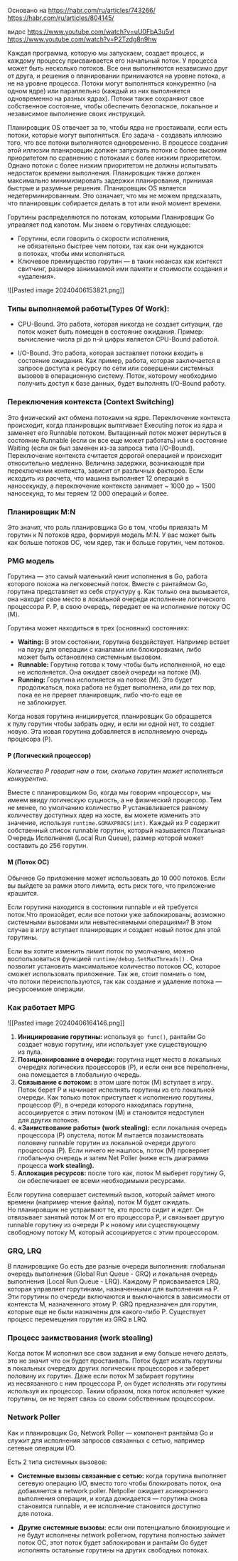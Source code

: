 Основано на
https://habr.com/ru/articles/743266/
https://habr.com/ru/articles/804145/

видос 
https://www.youtube.com/watch?v=uU0FbA3u5vI
https://www.youtube.com/watch?v=P2Tzdg8n9hw

Каждая программа, которую мы запускаем, создает процесс, и каждому процессу присваивается его начальный поток. У процесса может быть несколько потоков. Все они выполняются независимо друг от друга, и решения о планировании принимаются на уровне потока, а не на уровне процесса. Потоки могут выполняться конкурентно (на одном ядре) или параллельно (каждый из них выполняется одновременно на разных ядрах). Потоки также сохраняют свое собственное состояние, чтобы обеспечить безопасное, локальное и независимое выполнение своих инструкций.

Планировщик OS отвечает за то, чтобы ядра не простаивали, если есть потоки, которые могут выполняться. Его задача - создавать иллюзию того, что все потоки выполняются одновременно. В процессе создания этой иллюзии планировщик должен запускать потоки с более высоким приоритетом по сравнению с потоками с более низким приоритетом. Однако потоки с более низким приоритетом не должны испытывать недостаток времени выполнения. Планировщик также должен максимально минимизировать задержки планирования, принимая быстрые и разумные решения. Планировщик OS является недетерминированным. Это означает, что мы не можем предсказать, что планировщик собирается делать в тот или иной момент времени.

Горутины раcпределяются по потокам, которыми Планировщик Go управляет под капотом. Мы знаем о горутинах следующее:
- Горутины, если говорить о скорости исполнения, не обязательно быстрее чем потоки, так как они нуждаются в потоках, чтобы ими исполняться.
- Ключевое преимущество горутин — в таких нюансах как контекст свитчинг, размере занимаемой ими памяти и стоимости создания и «удаления».

![[Pasted image 20240406153821.png]]

### Типы выполняемой работы(Types Of Work):
    
- CPU-Bound. Это работа, которая никогда не создает ситуации, где поток может быть помещен в состояние ожидания. Пример: вычисление числа pi до n-й цифры является CPU-Bound работой.
        
- I/O-Bound. Это работа, которая заставляет потоки входить в состояние ожидания. Как пример, работа, которая заключается в запросе доступа к ресурсу по сети или совершении системных вызовов в операционную систему. Поток, которому необходимо получить доступ к базе данных, будет выполнять I/O-Bound работу.

### Переключения контекста (Context Switching)

Это физический акт обмена потоками на ядре. Переключение контекста происходит, когда планировщик вытягивает Executing поток из ядра и заменяет его Runnable потоком. Вытащенный поток может вернуться в состояние Runnable (если он все еще может работать) или в состояние Waiting (если он был заменен из-за запроса типа I/O-Bound). Переключение контекста считается дорогой операцией и происходит относительно медленно. Величина задержки, возникающая при переключении контекста, зависит от различных факторов. Если исходить из расчета, что машина выполняет 12 операций в наносекунду, а переключение контекста занимает ~ 1000 до ~ 1500 наносекунд, то мы теряем 12 000 операций и более.

### Планировщик M:N

Это значит, что роль планировщика Go в том, чтобы привязать M горутин к N потоков ядра, формируя модель M:N. У вас может быть как больше потоков ОС, чем ядер, так и больше горутин, чем потоков.

### PMG модель

Горутина — это самый маленький юнит исполнения в Go, работа которого похожа на легковесный поток.
Вместе с рантаймом Go, горутина представляет из себя структуру `g`. Как только она вызывается, она находит свое место в локальной очереди исполнение логического процессора P. P, в свою очередь, передает ее на исполнение потоку ОС (M).

Горутина может находиться в трех (основных) состояниях:
- **Waiting:** В этом состоянии, горутина бездействует. Например встает на паузу для операции с каналами или блокировками, либо может быть остановлена системным вызовом.
- **Runnable:** Горутина готова к тому чтобы быть исполненной, но еще не исполняется. Она ожидает своей очереди на потоке (M).
- **Running:** Горутина исполняется на потоке (M). Это будет продолжаться, пока работа не будет выполнена, или до тех пор, пока ее не прервет планировщик, либо что‑то еще ее не заблокирует.


Когда новая горутина инициируется, планировщик Go обращается к пулу горутин чтобы забрать одну, и если ни одной нет, то создает новую. Эта новая горутина добавляется в исполняемую очередь процесора (P).

#### P (Логический процессор)
_Количество P говорит нам о том, сколько горутин может исполняться конкурентно._

Вместе с планировщиком Go, когда мы говорим «процессор», мы имеем ввиду логическую сущность, а не физический процессор. Тем не менее, по умолчанию количество P устанавливается равному количеству доступных ядер на хосте, вы можете изменить это значение, используя `runtime.GOMAXPROCS(int)`.
Каждый из P содержит собственный список runnable горутин, который называется Локальная Очередь Исполнения (Local Run Queue), размер которой может составить до 256 горутин.

#### M (Поток ОС)

Обычное Go приложение может использовать до 10 000 потоков. Если вы выйдете за рамки этого лимита, есть риск того, что приложение крашится.

Если горутина находится в состоянии runnable и ей требуется поток.Что произойдет, если все потоки уже заблокированы, возможно системными вызовами или невытесняемыми операциями? В этом случае в игру вступает планировщик и создает новый поток для этой горутины.

Если вы хотите изменить лимит поток по умолчанию, можно воспользоваться функцией `runtime/debug.SetMaxThreads()` . Она позволит установить максимальное количество потоков ОС, которое сможет использовать приложение. Так же, стоит помнить о том, что потоки переиспользуются, так как создание и удаление потока — ресурсоемкие операции.


### Как работает MPG

![[Pasted image 20240406164146.png]]

1. **Инициирование горутины:** используя `go func()`, рантайм Go создает новую горутину, или использует уже существующую из пула.
2. **Позиционирование в очереди:** горутина ищет место в локальных очередях логических процессоров (P), и если они все переполнены, она помещается в глобальную очередь.
3. **Связывание с потоком:** в этом шаге поток (M) вступает в игру. Поток берет P и начинает исполнять горутины из его локальной очереди. Как только поток приступает к исполнению горутины, процессор (P), в очереди которого находилась горутина, ассоциируется с этим потоком (M) и становится недоступен для других потоков.
4. **«Заимствование работы» (work stealing):** если локальная очередь процессора (P) опустела, поток M пытается позаимствовать половину runnable горутин из локальной очереди другого процессора (P). Если ничего не нашлось, поток (M) проверяет глобальную очередь и затем Net Poller (ниже есть диаграмма процесса **work stealing).**
5. **Аллокация ресурсов:** после того как, поток M выберет горутину G, он обеспечивает ее всеми необходимыми ресурсами.


Если горутина совершает системный вызов, который займет много времени (например чтение файла), поток M будет ожидать. Но планировщик не устраивают те, кто просто сидит и ждет. Он отвязывает занятый поток M от его процессора P, и связывает другую runnable горутину из очереди P к новому или существующему свободному потоку M, который ассоциируется с этим процессором.

### GRQ, LRQ

В планировщике Go есть две разные очереди выполнения: глобальная очередь выполнения (Global Run Queue - GRQ) и локальная очередь выполнения (Local Run Queue - LRQ). Каждому P присваивается LRQ, которая управляет горутинами, назначенными для выполнения на P. Эти горутины по очереди включаются и выключаются в зависимости от контекста M, назначенного этому P.  GRQ предназначен для горутин, которые еще не были назначены для какого-либо P. Существует процесс перемещения горутин из GRQ в LRQ.
    
### Процесс заимствования (work stealing)

Когда поток M исполнил все свои задания и ему больше нечего делать, это не значит что он будет простаивать. Поток будет искать горутины в локальных очередях других логических процессоров и заберет половину их горутин. Даже если поток M забирает горутины из несвязанного с ним процессора P, он будет исполнять эти горутины используя их процессор. Таким образом, пока поток исполняет чужие горутины, он не теряет связь со своим собственным процессором.

### Network Poller

Как и планировщик Go, Network Poller — компонент рантайма Go и служит для исполнения запросов связанных с сетью, например сетевые операции I/O.

Есть 2 типа системных вызовов:

- **Системные вызовы связанные с сетью:** когда горутина выполняет сетевую операцию I/O, вместо того чтобы блокировать поток, она добавляется в network poller. Netpoller ожидает асинхронного выполнения операции, и когда дожидается — горутина снова становится runnable, и ее исполнение становится доступно для потока.
    
- **Другие системные вызовы:** если они потенциально блокирующие и не будут исполнены network poller»ом, горутина полностью займет поток ОС, этот поток будет заблокирован и рантайм Go будет исполнять остальные горутины на других свободных потоках.